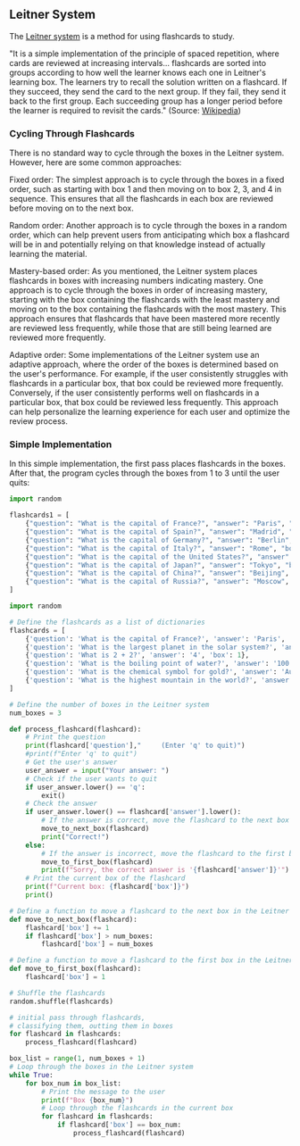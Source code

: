 ## Leitner System 

The [Leitner system](https://en.wikipedia.org/wiki/Leitner_system) is a method for using flashcards to study. 

"It is a simple implementation of the principle of spaced repetition, where cards are reviewed at increasing intervals... 
flashcards are sorted into groups according to how well the learner knows each one in Leitner's learning box. 
The learners try to recall the solution written on a flashcard. If they succeed, they send the card to the next group. 
If they fail, they send it back to the first group. Each succeeding group has a longer period before the learner 
is required to revisit the cards." (Source: [Wikipedia](https://en.wikipedia.org/wiki/Leitner_system))

### Cycling Through Flashcards

There is no standard way to cycle through the boxes in the Leitner system. However, here are some common approaches:

Fixed order: The simplest approach is to cycle through the boxes in a fixed order, such as starting with box 1 and then moving on to box 2, 3, and 4 in sequence. This ensures that all the flashcards in each box are reviewed before moving on to the next box.

Random order: Another approach is to cycle through the boxes in a random order, which can help prevent users from anticipating which box a flashcard will be in and potentially relying on that knowledge instead of actually learning the material.

Mastery-based order: As you mentioned, the Leitner system places flashcards in boxes with increasing numbers indicating mastery. One approach is to cycle through the boxes in order of increasing mastery, starting with the box containing the flashcards with the least mastery and moving on to the box containing the flashcards with the most mastery. This approach ensures that flashcards that have been mastered more recently are reviewed less frequently, while those that are still being learned are reviewed more frequently.

Adaptive order: Some implementations of the Leitner system use an adaptive approach, where the order of the boxes is determined based on the user's performance. For example, if the user consistently struggles with flashcards in a particular box, that box could be reviewed more frequently. Conversely, if the user consistently performs well on flashcards in a particular box, that box could be reviewed less frequently. This approach can help personalize the learning experience for each user and optimize the review process.

### Simple Implementation

In this simple implementation, the first pass places flashcards in the boxes.
After that, the program cycles through the boxes from 1 to 3 until the user quits:

```python
import random

flashcards1 = [
    {"question": "What is the capital of France?", "answer": "Paris", "box": 1, "mastery": 0},
    {"question": "What is the capital of Spain?", "answer": "Madrid", "box": 1, "mastery": 0},
    {"question": "What is the capital of Germany?", "answer": "Berlin", "box": 1, "mastery": 0},
    {"question": "What is the capital of Italy?", "answer": "Rome", "box": 1, "mastery": 0},
    {"question": "What is the capital of the United States?", "answer": "Washington, D.C.", "box": 1, "mastery": 0},
    {"question": "What is the capital of Japan?", "answer": "Tokyo", "box": 1, "mastery": 0},
    {"question": "What is the capital of China?", "answer": "Beijing", "box": 1, "mastery": 0},
    {"question": "What is the capital of Russia?", "answer": "Moscow", "box": 1, "mastery": 0},
]

import random

# Define the flashcards as a list of dictionaries
flashcards = [
    {'question': 'What is the capital of France?', 'answer': 'Paris', 'box': 1},
    {'question': 'What is the largest planet in the solar system?', 'answer': 'Jupiter', 'box': 1},
    {'question': 'What is 2 + 2?', 'answer': '4', 'box': 1},
    {'question': 'What is the boiling point of water?', 'answer': '100 degrees Celsius', 'box': 1},
    {'question': 'What is the chemical symbol for gold?', 'answer': 'Au', 'box': 1},
    {'question': 'What is the highest mountain in the world?', 'answer': 'Mount Everest', 'box': 1},
]

# Define the number of boxes in the Leitner system
num_boxes = 3

def process_flashcard(flashcard):
    # Print the question
    print(flashcard['question'],"     (Enter 'q' to quit)")
    #print(f"Enter 'q' to quit")
    # Get the user's answer
    user_answer = input("Your answer: ")
    # Check if the user wants to quit
    if user_answer.lower() == 'q':
        exit()
    # Check the answer
    if user_answer.lower() == flashcard['answer'].lower():
        # If the answer is correct, move the flashcard to the next box
        move_to_next_box(flashcard)
        print("Correct!")
    else:
        # If the answer is incorrect, move the flashcard to the first box
        move_to_first_box(flashcard)
        print(f"Sorry, the correct answer is '{flashcard['answer']}'")
    # Print the current box of the flashcard
    print(f"Current box: {flashcard['box']}")
    print()            

# Define a function to move a flashcard to the next box in the Leitner system
def move_to_next_box(flashcard):
    flashcard['box'] += 1
    if flashcard['box'] > num_boxes:
        flashcard['box'] = num_boxes

# Define a function to move a flashcard to the first box in the Leitner system
def move_to_first_box(flashcard):
    flashcard['box'] = 1

# Shuffle the flashcards
random.shuffle(flashcards)

# initial pass through flashcards, 
# classifying them, outting them in boxes 
for flashcard in flashcards:
    process_flashcard(flashcard) 

box_list = range(1, num_boxes + 1)
# Loop through the boxes in the Leitner system
while True: 
    for box_num in box_list: 
        # Print the message to the user
        print(f"Box {box_num}") 
        # Loop through the flashcards in the current box
        for flashcard in flashcards:
            if flashcard['box'] == box_num:
                process_flashcard(flashcard)
```


